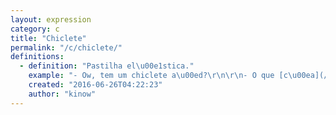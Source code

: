 ```yaml
---
layout: expression
category: c
title: "Chiclete"
permalink: "/c/chiclete/"
definitions:
  - definition: "Pastilha el\u00e1stica."
    example: "- Ow, tem um chiclete a\u00ed?\r\n\r\n- O que [c\u00ea](/c/c%C3%AA/) tem na boca?\r\n- Um chiclete novo que comprei l\u00e1 no botequim do Perna-Torta."
    created: "2016-06-26T04:22:23"
    author: "kinow"
---
```


